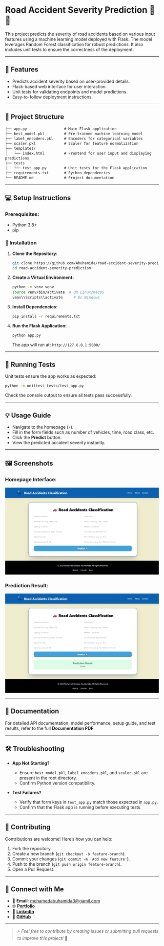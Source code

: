 # Road Accident Severity Prediction 🚗💥

This project predicts the severity of road accidents based on various input features using a machine learning model deployed with Flask. The model leverages Random Forest classification for robust predictions. It also includes unit tests to ensure the correctness of the deployment.

---

## 🚀 Features

- Predicts accident severity based on user-provided details.
- Flask-based web interface for user interaction.
- Unit tests for validating endpoints and model predictions.
- Easy-to-follow deployment instructions.

---

## 💂️ Project Structure

```
├── app.py                 # Main Flask application
├── best_model.pkl         # Pre-trained machine learning model
├── label_encoders.pkl     # Encoders for categorical variables
├── scaler.pkl             # Scaler for feature normalization
├── templates/
│   └── index.html         # Frontend for user input and displaying predictions
├── tests      
│   └── test_app.py        # Unit tests for the Flask application
├── requirements.txt       # Python dependencies
└── README.md              # Project documentation
```

---

## 💻 Setup Instructions

### Prerequisites:
- Python 3.8+
- pip

### 🔧 Installation

1. **Clone the Repository:**
   ```bash
   git clone https://github.com/Abuhamida/road-accident-severity-prediction.git
   cd road-accident-severity-prediction
   ```

2. **Create a Virtual Environment:**
   ```bash
   python -m venv venv
   source venv/bin/activate  # On Linux/macOS
   venv\\Scripts\\activate     # On Windows
   ```

3. **Install Dependencies:**
   ```bash
   pip install -r requirements.txt
   ```

4. **Run the Flask Application:**
   ```bash
   python app.py
   ```

   The app will run at: `http://127.0.0.1:5000/`

---

## 🤍 Running Tests

Unit tests ensure the app works as expected:

```bash
python -m unittest tests/test_app.py
```

Check the console output to ensure all tests pass successfully.

---

## 💡 Usage Guide

- Navigate to the homepage (`/`).
- Fill in the form fields such as number of vehicles, time, road class, etc.
- Click the **Predict** button.
- View the predicted accident severity instantly.

---

## 🖼️ Screenshots

### **Homepage Interface:**
![Homepage Screenshot](images/home.jpeg)

### **Prediction Result:**
![Prediction Screenshot](images/predict.jpeg)

---

## 💼 Documentation

For detailed API documentation, model performance, setup guide, and test results, refer to the full **Documentation PDF**.

---

## 🛠️ Troubleshooting

- **App Not Starting?**
  - Ensure `best_model.pkl`, `label_encoders.pkl`, and `scaler.pkl` are present in the root directory.
  - Confirm Python version compatibility.

- **Test Failures?**
  - Verify that form keys in `test_app.py` match those expected in `app.py`.
  - Confirm that the Flask app is running before executing tests.

---

## 🤝 Contributing

Contributions are welcome! Here’s how you can help:

1. Fork the repository.
2. Create a new branch (`git checkout -b feature-branch`).
3. Commit your changes (`git commit -m 'Add new feature'`).
4. Push to the branch (`git push origin feature-branch`).
5. Open a Pull Request.

---

## 🤝 Connect with Me
- 📧 **Email**: mohamedabuhamida3@gamil.com
- 🌐 [**Portfolio**](https://mohamed-abuhamida.vercel.app/)
- 💼 [**LinkedIn**](https://www.linkedin.com/in/mohammed-abuhamida-969693220/)
- 🐙 [**GitHub**](https://github.com/Abuhamida)

---

> ⚡ *Feel free to contribute by creating issues or submitting pull requests to improve this project!* 🚀



